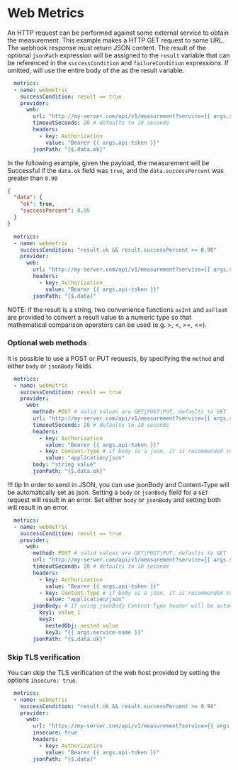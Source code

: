 # Web Metrics

An HTTP request can be performed against some external service to obtain the measurement. This example
makes a HTTP GET request to some URL. The webhook response must return JSON content. The result of
the optional `jsonPath` expression will be assigned to the `result` variable that can be referenced
in the `successCondition` and `failureCondition` expressions. If omitted, will use the entire body
of the as the result variable.

```yaml
  metrics:
  - name: webmetric
    successCondition: result == true
    provider:
      web:
        url: "http://my-server.com/api/v1/measurement?service={{ args.service-name }}"
        timeoutSeconds: 20 # defaults to 10 seconds
        headers:
          - key: Authorization
            value: "Bearer {{ args.api-token }}"
        jsonPath: "{$.data.ok}"
```

In the following example, given the payload, the measurement will be Successful if the `data.ok` field was `true`, and the `data.successPercent`
was greater than `0.90`

```json
{
  "data": {
    "ok": true,
    "successPercent": 0.95
  }
}
```

```yaml
  metrics:
  - name: webmetric
    successCondition: "result.ok && result.successPercent >= 0.90"
    provider:
      web:
        url: "http://my-server.com/api/v1/measurement?service={{ args.service-name }}"
        headers:
          - key: Authorization
            value: "Bearer {{ args.api-token }}"
        jsonPath: "{$.data}"
```

NOTE: if the result is a string, two convenience functions `asInt` and `asFloat` are provided
to convert a result value to a numeric type so that mathematical comparison operators can be used
(e.g. >, <, >=, <=).

### Optional web methods
It is possible to use a POST or PUT requests, by specifying the `method` and either `body` or `jsonBody` fields

```yaml
  metrics:
  - name: webmetric
    successCondition: result == true
    provider:
      web:
        method: POST # valid values are GET|POST|PUT, defaults to GET
        url: "http://my-server.com/api/v1/measurement?service={{ args.service-name }}"
        timeoutSeconds: 20 # defaults to 10 seconds
        headers:
          - key: Authorization
            value: "Bearer {{ args.api-token }}"
          - key: Content-Type # if body is a json, it is recommended to set the Content-Type
            value: "application/json"
        body: "string value"
        jsonPath: "{$.data.ok}"
```
  !!! tip
      In order to send in JSON, you can use jsonBody and Content-Type will be automatically set as json.
      Setting a `body` or `jsonBody` field for a `GET` request will result in an error.
      Set either `body` or `jsonBody` and setting both will result in an error.

```yaml
  metrics:
  - name: webmetric
    successCondition: result == true
    provider:
      web:
        method: POST # valid values are GET|POST|PUT, defaults to GET
        url: "http://my-server.com/api/v1/measurement?service={{ args.service-name }}"
        timeoutSeconds: 20 # defaults to 10 seconds
        headers:
          - key: Authorization
            value: "Bearer {{ args.api-token }}"
          - key: Content-Type # if body is a json, it is recommended to set the Content-Type
            value: "application/json"
        jsonBody: # If using jsonBody Content-Type header will be automatically set to json
          key1: value_1
          key2:
            nestedObj: nested value
            key3: "{{ args.service-name }}"
        jsonPath: "{$.data.ok}"
```

### Skip TLS verification

You can skip the TLS verification of the web host provided by setting the options `insecure: true`.

```yaml
  metrics:
  - name: webmetric
    successCondition: "result.ok && result.successPercent >= 0.90"
    provider:
      web:
        url: "https://my-server.com/api/v1/measurement?service={{ args.service-name }}"
        insecure: true
        headers:
          - key: Authorization
            value: "Bearer {{ args.api-token }}"
        jsonPath: "{$.data}"
```